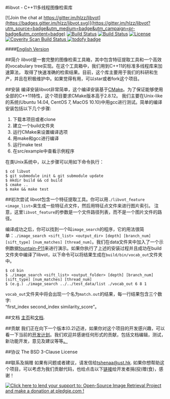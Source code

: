 #libvot - C++11多线程图像检索库

[![Join the chat at https://gitter.im/hlzz/libvot](https://badges.gitter.im/hlzz/libvot.svg)](https://gitter.im/hlzz/libvot?utm_source=badge&utm_medium=badge&utm_campaign=pr-badge&utm_content=badge)
[![Build Status](https://travis-ci.org/hlzz/libvot.svg?branch=master)](https://travis-ci.org/hlzz/libvot) 
[![Build Status](https://travis-ci.org/hlzz/libvot.svg?branch=feature)](https://travis-ci.org/hlzz/libvot) 
[![License](https://img.shields.io/badge/license-BSD-blue.svg)](LICENSE)
<a href="https://scan.coverity.com/projects/hlzz-libvot">
  <img alt="Coverity Scan Build Status"
       src="https://scan.coverity.com/projects/8983/badge.svg"/>
</a>
[![todofy badge](https://todofy.org/b/hlzz/libvot/master)](https://todofy.org/r/hlzz/libvot/master)

####[English Version](../README.md)

##简介
*libvot*是一套完整的图像检索工具箱，其中包含特征提取工具和一个高效的vocabulary tree实现。在这个工具箱中，我们用到C++11的标准多线程库来加速算法，
取得了快速准确的检索结果。目前，这个库主要用于我们的科研和生产，并且在积极维护中。如果觉得有用，可以star或者fork这个项目。

##安装
编译安装libvot非常简单，这个编译安装基于[CMake](http://cmake.org)。为了保证能够使用全部的C++11特性，这个项目要求CMake版本高于2.8.12。
我们主要在Unix-like的系统(Ubuntu 14.04, CentOS 7, MacOS 10.10)中用gcc进行测试。简单的编译安装包括以下几个步骤:

1. 下载本项目或者clone
2. 建立一个build文件夹
3. 运行CMake来设置编译选项
4. 用make和gcc进行编译
5. 运行make test
6. 在src/example中查看示例程序

在类Unix系统中，以上步骤可以用如下命令执行：

    $ cd libvot
    $ git submodule init & git submodule update  
    $ mkdir build && cd build
    $ cmake ..
    $ make && make test

##初次尝试
libvot包含一个特征提取工具。你可以用`./libvot_feature <image_list>`来生成一些特征点文件，然后用特征点文件来进行图片索引。
注意，这里`libvot_feature`的参数是一个文件路径列表，而不是一个图片文件的路径。

编译成功之后，你可以找到一个叫`image_search`的程序，它的用法很简单：`./image_search <sift_list> <output_dir> [depth] [branch_num] [sift_type] [num_matches] [thread_num]`。我们在data文件夹中加入了一个示例数据[fountain-P11](http://cvlabwww.epfl.ch/data/multiview/denseMVS.html)来进行演示。如果你执行了上述的安装过程并且成功在build文件夹中编译了libvot，以下命令可以将结果生成在`build/bin/vocab_out`文件夹中。

    $ cd bin
    $ ./image_search <sift_list> <output_folder> [depth] [branch_num] [sift_type] [num_matches] [thread_num]  
    $ (e.g.) ./image_search ../../test_data/list ./vocab_out 6 8 1

`vocab_out`文件夹中将会出现一个名为`match.out`的结果，每一行结果包含三个数字:   
“first_index second_index similarity_score”。

##文档
[主页](http://hlzz.github.io/libvot/)和[文档](http://hlzz.github.io/libvot/doc/html/index.html).

##贡献
我们正在向下一个版本(0.2)迈进，如果你对这个项目的开发感兴趣，可以看一下当前的[开发计划](../Roadmap.md)。我们欢迎并感谢任何形式的贡献，包括文档编辑，测试，新功能开发，意见及建议等等[。](www.tianweishen.com)

##协议
The BSD 3-Clause License

##联系及捐赠
如果有问题或者建议，请发信给<tshenaa@ust.hk>.
如果你想帮助这个项目，可以考虑为我们贡献代码，也给点击以下[链接](https://pledgie.com/campaigns/30901)给开发者捐(投)赠(食)，感谢！

<a href='https://pledgie.com/campaigns/30901'><img alt='Click here to lend your support to: Open-Source Image Retrieval Project and make a donation at pledgie.com !' src='https://pledgie.com/campaigns/30901.png?skin_name=chrome' border='0' ></a>